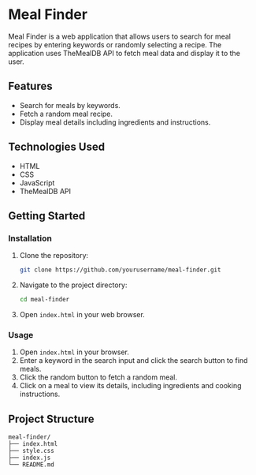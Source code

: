 # Meal Finder

Meal Finder is a web application that allows users to search for meal recipes by entering keywords or randomly selecting a recipe. The application uses TheMealDB API to fetch meal data and display it to the user.

## Features

- Search for meals by keywords.
- Fetch a random meal recipe.
- Display meal details including ingredients and instructions.

## Technologies Used

- HTML
- CSS
- JavaScript
- TheMealDB API

## Getting Started

### Installation

1. Clone the repository:

    ```sh
    git clone https://github.com/yourusername/meal-finder.git
    ```

2. Navigate to the project directory:

    ```sh
    cd meal-finder
    ```

3. Open `index.html` in your web browser.

### Usage

1. Open `index.html` in your browser.
2. Enter a keyword in the search input and click the search button to find meals.
3. Click the random button to fetch a random meal.
4. Click on a meal to view its details, including ingredients and cooking instructions.

## Project Structure

```plaintext
meal-finder/
├── index.html
├── style.css
├── index.js
└── README.md

